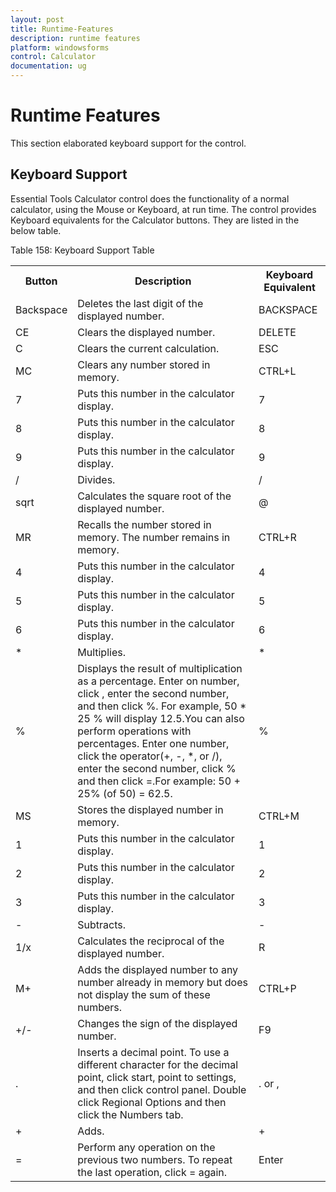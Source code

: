 ```yaml
---
layout: post
title: Runtime-Features
description: runtime features
platform: windowsforms
control: Calculator
documentation: ug
---
```


# Runtime Features

This section elaborated keyboard support for the control.

## Keyboard Support

Essential Tools Calculator control does the functionality of a normal calculator, using the Mouse or Keyboard, at run time. The control provides Keyboard equivalents for the Calculator buttons. They are listed in the below table.

Table 158: Keyboard Support Table

<table>
<tr>
<th>
Button</td><th>
Description</th><th>
Keyboard Equivalent</th></tr>
<tr>
<td>
Backspace</td><td>
Deletes the last digit of the displayed number.</td><td>
BACKSPACE</td></tr>
<tr>
<td>
CE</td><td>
Clears the displayed number.</td><td>
DELETE</td></tr>
<tr>
<td>
C</td><td>
Clears the current calculation.</td><td>
ESC</td></tr>
<tr>
<td>
MC</td><td>
Clears any number stored in memory.</td><td>
CTRL+L</td></tr>
<tr>
<td>
7</td><td>
Puts this number in the calculator display.</td><td>
7</td></tr>
<tr>
<td>
8</td><td>
Puts this number in the calculator display.</td><td>
8</td></tr>
<tr>
<td>
9</td><td>
Puts this number in the calculator display.</td><td>
9</td></tr>
<tr>
<td>
/</td><td>
Divides.</td><td>
/</td></tr>
<tr>
<td>
sqrt</td><td>
Calculates the square root of the displayed number.</td><td>
@</td></tr>
<tr>
<td>
MR</td><td>
Recalls the number stored in memory. The number remains in memory.</td><td>
CTRL+R</td></tr>
<tr>
<td>
4</td><td>
Puts this number in the calculator display.</td><td>
4</td></tr>
<tr>
<td>
5</td><td>
Puts this number in the calculator display.</td><td>
5</td></tr>
<tr>
<td>
6</td><td>
Puts this number in the calculator display.</td><td>
6</td></tr>
<tr>
<td>
*</td><td>
Multiplies.</td><td>
*</td></tr>
<tr>
<td>
%</td><td>
Displays the result of multiplication as a percentage. Enter on number, click , enter the second number, and then click %. For example, 50 * 25 % will display 12.5.You can also perform operations with percentages. Enter one number, click the operator(+, -, *, or /), enter the second number, click % and then click =.For example:  50 + 25% (of 50) = 62.5.</td><td>
%</td></tr>
<tr>
<td>
MS</td><td>
Stores the displayed number in memory.</td><td>
CTRL+M</td></tr>
<tr>
<td>
1</td><td>
Puts this number in the calculator display.</td><td>
1</td></tr>
<tr>
<td>
2</td><td>
Puts this number in the calculator display.</td><td>
2</td></tr>
<tr>
<td>
3</td><td>
Puts this number in the calculator display.</td><td>
3</td></tr>
<tr>
<td>
-</td><td>
Subtracts.</td><td>
-</td></tr>
<tr>
<td>
1/x</td><td>
Calculates the reciprocal of the displayed number.</td><td>
R</td></tr>
<tr>
<td>
M+</td><td>
Adds the displayed number to any number already in memory but does not display the sum of these numbers.</td><td>
CTRL+P</td></tr>
<tr>
<td>
+/-</td><td>
Changes the sign of the displayed number.</td><td>
F9</td></tr>
<tr>
<td>
.</td><td>
Inserts a decimal point. To use a different character for the decimal point, click start, point to settings, and then click control panel. Double click Regional Options and then click the Numbers tab.</td><td>
. or ,</td></tr>
<tr>
<td>
+</td><td>
Adds.</td><td>
+</td></tr>
<tr>
<td>
=</td><td>
Perform any operation on the previous two numbers. To repeat the last operation, click = again.</td><td>
Enter</td></tr>
</table>